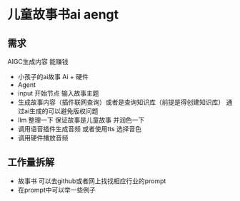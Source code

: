 # 儿童故事书ai aengt

## 需求
AIGC生成内容 能赚钱
- 小孩子的ai故事
 Ai + 硬件
- Agent
 - input 开始节点 输入故事主题
 - 生成故事内容（插件联网查询）或者是查询知识库（前提是得创建知识库） 通过ai生成的可以避免版权问题
 - llm 整理一下 保证故事是儿童故事 并润色一下
 - 调用语音插件生成音频 或者使用tts 选择音色 
 - 调用硬件播放音频

## 工作量拆解
- 故事书
 可以去github或者网上找找相应行业的prompt
- 在prompt中可以举一些例子

